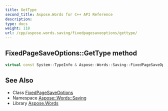 ```yaml
---
title: GetType
second_title: Aspose.Words for C++ API Reference
description: 
type: docs
weight: 118
url: /cpp/aspose.words.saving/fixedpagesaveoptions/gettype/
---
```

## FixedPageSaveOptions::GetType method




```cpp
virtual const System::TypeInfo & Aspose::Words::Saving::FixedPageSaveOptions::GetType() const override
```

## See Also

* Class [FixedPageSaveOptions](../)
* Namespace [Aspose::Words::Saving](../../)
* Library [Aspose.Words](../../../)
